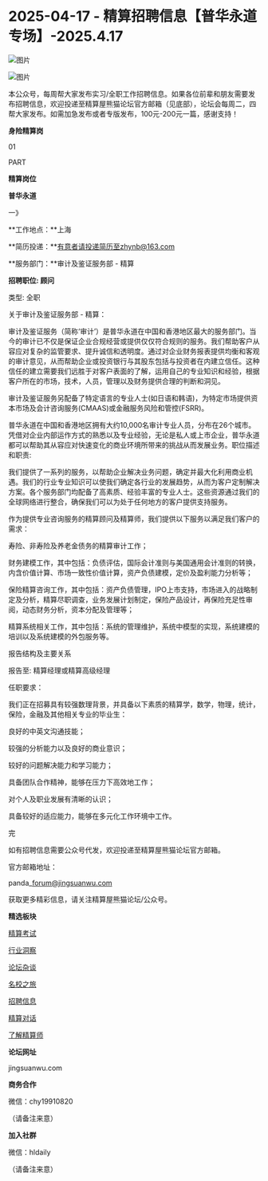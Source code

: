 # 2025-04-17 - 精算招聘信息【普华永道专场】-2025.4.17

![图片](https://mmbiz.qpic.cn/mmbiz_jpg/PVTr5cqOmdsiaicIRGthO3IhpdkibrFUWVU1xAtP9ZY24c0vAhCVJo55thjfrfia19NvibyVvich2UW9I8vGCty5LxNw/640?wx_fmt=jpeg&tp=webp&wxfrom=5&wx_lazy=1)

![图片](https://mmbiz.qpic.cn/mmbiz_png/7QRTvkK2qC63c02mKcsfAaJ8sNcicTvg22UkHHibvKiasFS9FS6E4FeV0Dibe7as7h4tm8p7EfNfI06adlGbL2icYjw/640?wx_fmt=png&tp=webp&wxfrom=5&wx_lazy=1)

本公众号，每周帮大家发布实习/全职工作招聘信息。如果各位前辈和朋友需要发布招聘信息，欢迎投递至精算屋熊猫论坛官方邮箱（见底部），论坛会每周二，四帮大家发布。如需加急发布或者专版发布，100元-200元一篇，感谢支持！

**身险精算岗**

01

PART

**精算岗位**

****普华永道****

一》

**工作地点：**上海

**简历投递：**有意者请投递简历至zhynb@163.com

**服务部门：**审计及鉴证服务部 - 精算  
  
**招聘职位: 顾问**

类型: 全职

关于审计及鉴证服务部 - 精算：

审计及鉴证服务（简称‘审计’）是普华永道在中国和香港地区最大的服务部门。当今的审计已不仅是保证企业合规经营或提供仅仅符合规则的服务。我们帮助客户从容应对复杂的监管要求、提升诚信和透明度。通过对企业财务报表提供均衡和客观的审计意见，从而帮助企业或投资银行与其股东包括与投资者在内建立信任。这种信任的建立需要我们远胜于对客户表面的了解，运用自己的专业知识和经验，根据客户所在的市场，技术，人员，管理以及财务提供合理的判断和洞见。 

审计及鉴证服务另配备了特定语言的专业人士(如日语和韩语)，为特定市场提供资本市场及会计咨询服务(CMAAS)或金融服务风险和管控(FSRR)。

普华永道在中国和香港地区拥有大约10,000名审计专业人员，分布在26个城市。凭借对企业内部运作方式的熟悉以及专业经验，无论是私人或上市企业，普华永道都可以帮助其从容应对快速变化的商业环境所带来的挑战从而发展业务。职位描述和职责:

我们提供了一系列的服务，以帮助企业解决业务问题，确定并最大化利用商业机遇。我们的行业专业知识可以使我们确定各行业的发展趋势，从而为客户定制解决方案。各个服务部门均配备了高素质、经验丰富的专业人士。这些资源通过我们的全球网络进行整合，确保我们可以为处于任何地方的客户提供支持服务。

作为提供专业咨询服务的精算顾问及精算师，我们提供以下服务以满足我们客户的需求： 

寿险、非寿险及养老金债务的精算审计工作； 

财务建模工作，其中包括：负债评估，国际会计准则与美国通用会计准则的转换，内含价值计算、市场一致性价值计算，资产负债建模，定价及盈利能力分析等； 

保险精算咨询工作，其中包括：资产负债管理，IPO上市支持，市场进入的战略制定及分析，精算尽职调查，业务发展计划制定，保险产品设计，再保险充足性审阅，动态财务分析，资本分配及管理等； 

精算系统相关工作，其中包括：系统的管理维护，系统中模型的实现，系统建模的培训以及系统建模的外包服务等。

报告结构及主要关系

报告至: 精算经理或精算高级经理

任职要求：

我们正在招募具有较强数理背景，并具备以下素质的精算学，数学，物理，统计，保险，金融及其他相关专业的毕业生：

良好的中英文沟通技能；

较强的分析能力以及良好的商业意识；

较好的问题解决能力和学习能力；

具备团队合作精神，能够在压力下高效地工作；

对个人及职业发展有清晰的认识；

具备较好的适应能力，能够在多元化工作环境中工作。


完

如有招聘信息需要公众号代发，欢迎投递至精算屋熊猫论坛官方邮箱。

官方邮箱地址：

panda\_forum@jingsuanwu.com

获取更多精彩信息，请关注精算屋熊猫论坛/公众号。

**精选板块**

[精算考试](https://mp.weixin.qq.com/mp/appmsgalbum?__biz=Mzg5NzkwMTMzMA==&action=getalbum&album_id=2804960172988448769#wechat_redirect)

[行业洞察](https://mp.weixin.qq.com/mp/appmsgalbum?__biz=Mzg5NzkwMTMzMA==&action=getalbum&album_id=2804965799378829313#wechat_redirect)

[论坛杂谈](https://mp.weixin.qq.com/mp/appmsgalbum?__biz=Mzg5NzkwMTMzMA==&action=getalbum&album_id=2804979947286315009#wechat_redirect)

[名校之旅](https://mp.weixin.qq.com/mp/appmsgalbum?__biz=Mzg5NzkwMTMzMA==&action=getalbum&album_id=2804975288236654595#wechat_redirect)

[招聘信息](https://mp.weixin.qq.com/mp/appmsgalbum?__biz=Mzg5NzkwMTMzMA==&action=getalbum&album_id=2809916434738069507#wechat_redirect)

[精算对话](https://mp.weixin.qq.com/mp/appmsgalbum?__biz=Mzg5NzkwMTMzMA==&action=getalbum&album_id=3028246288796221446#wechat_redirect)

[了解精算师](https://mp.weixin.qq.com/mp/appmsgalbum?__biz=Mzg5NzkwMTMzMA==&action=getalbum&album_id=2804971247444180995#wechat_redirect)

**论坛网址**

jingsuanwu.com

**商务合作**

微信：chy19910820

（请备注来意）

**加入社群**

微信：hldaily

（请备注来意）